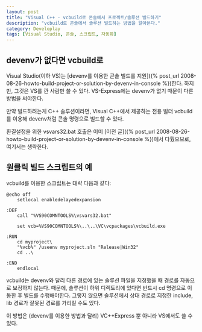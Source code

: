 ```yaml
---
layout: post
title: "Visual C++ - vcbuild로 콘솔에서 프로젝트/솔루션 빌드하기"
description: "vcbuild로 콘솔에서 솔루션 빌드하는 방법을 알아본다."
category: Developlay
tags: [Visual Studio, 콘솔, 스크립트, 자동화]
---
```


## devenv가 없다면 vcbuild로

Visual Studio(이하 VS)는 [devenv를 이용한 콘솔 빌드를 지원]({% post_url 2008-08-26-howto-build-project-or-solution-by-devenv-in-console %})한다.
하지만, 그것은 VS를 깐 사람만 쓸 수 있다.
VS-Express에는 devenv가 없기 때문이 다른 방법을 써야한다.

만약 빌드하려는게 C++ 솔루션이라면,
Visual C++에서 제공하는 전용 빌더 vcbuild를 이용해
devenv처럼 콘솔 명령으로 빌드할 수 있다.

환결설정을 위한 vsvars32.bat 호출은 이미 [이전 글]({% post_url 2008-08-26-howto-build-project-or-solution-by-devenv-in-console %})에서 다뤘으므로, 여기서는 생략한다.



## 원클릭 빌드 스크립트의 예

vcbuild를 이용한 스크립트는 대략 다음과 같다:

~~~
@echo off
	setlocal enabledelayedexpansion

:DEF
	call "%VS90COMNTOOLS%\vsvars32.bat"

	set vcb=%VS90COMNTOOLS%\..\..\VC\vcpackages\vcbuild.exe

:RUN
	cd myproject\
	"%vcb%" /useenv myproject.sln "Release|Win32"
	cd ..\

:END
	endlocal
~~~

vcbuild는 devenv와 달리 다른 경로에 있는 솔루션 파일을 지정했을 때 경로를 자동으로 보정하지 않는다.
때문에, 솔루션이 하위 디렉토리에 있다면 반드시 cd 명령으로 이동한 후 빌드를 수행해야한다.
그렇지 않으면 솔루션에서 상대 경로로 지정한 include, lib 경로가 잘못된 경로를 가리킬 수도 있다.

이 방법은 (devenv를 이용한 방법과 달리) VC++Express 뿐 아니라 VS에서도 쓸 수 있다.